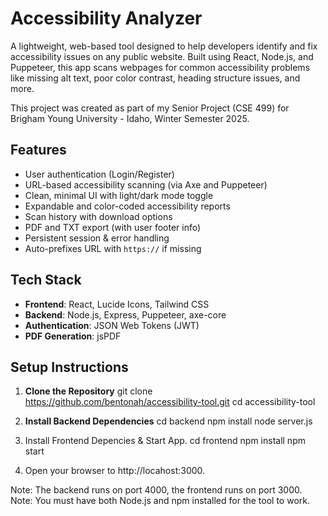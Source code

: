 # Accessibility Analyzer

A lightweight, web-based tool designed to help developers identify and fix accessibility issues on any public website.
Built using React, Node.js, and Puppeteer, this app scans webpages for common accessibility problems like missing alt text, poor color contrast, heading structure issues, and more.

This project was created as part of my Senior Project (CSE 499) for Brigham Young University - Idaho, Winter Semester 2025.


## Features

- User authentication (Login/Register)
- URL-based accessibility scanning (via Axe and Puppeteer)
- Clean, minimal UI with light/dark mode toggle
- Expandable and color-coded accessibility reports
- Scan history with download options
- PDF and TXT export (with user footer info)
- Persistent session & error handling
- Auto-prefixes URL with `https://` if missing


## Tech Stack

- **Frontend**: React, Lucide Icons, Tailwind CSS
- **Backend**: Node.js, Express, Puppeteer, axe-core
- **Authentication**: JSON Web Tokens (JWT)
- **PDF Generation**: jsPDF


## Setup Instructions

1. **Clone the Repository**
  git clone https://github.com/bentonah/accessibility-tool.git
  cd accessibility-tool

2. **Install Backend Dependencies**
  cd backend
  npm install
  node server.js

3. Install Frontend Depencies & Start App.
  cd frontend
  npm install
  npm start

4. Open your browser to http://locahost:3000.

Note: The backend runs on port 4000, the frontend runs on port 3000.
Note: You must have both Node.js and npm installed for the tool to work.
